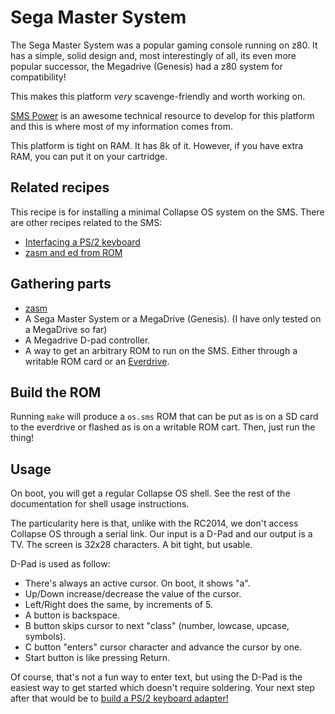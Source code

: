 # Sega Master System

The Sega Master System was a popular gaming console running on z80. It has a
simple, solid design and, most interestingly of all, its even more popular
successor, the Megadrive (Genesis) had a z80 system for compatibility!

This makes this platform *very* scavenge-friendly and worth working on.

[SMS Power][smspower] is an awesome technical resource to develop for this
platform and this is where most of my information comes from.

This platform is tight on RAM. It has 8k of it. However, if you have extra RAM,
you can put it on your cartridge.

## Related recipes

This recipe is for installing a minimal Collapse OS system on the SMS. There
are other recipes related to the SMS:

* [Interfacing a PS/2 keyboard](kbd/README.md)
* [zasm and ed from ROM](romasm/README.md)

## Gathering parts

* [zasm][zasm]
* A Sega Master System or a MegaDrive (Genesis). (I have only tested on a
  MegaDrive so far)
* A Megadrive D-pad controller.
* A way to get an arbitrary ROM to run on the SMS. Either through a writable
  ROM card or an [Everdrive][everdrive].

## Build the ROM

Running `make` will produce a `os.sms` ROM that can be put as is on a SD card
to the everdrive or flashed as is on a writable ROM cart. Then, just run the
thing!

## Usage

On boot, you will get a regular Collapse OS shell. See the rest of the
documentation for shell usage instructions.

The particularity here is that, unlike with the RC2014, we don't access Collapse
OS through a serial link. Our input is a D-Pad and our output is a TV. The
screen is 32x28 characters. A bit tight, but usable.

D-Pad is used as follow:

* There's always an active cursor. On boot, it shows "a".
* Up/Down increase/decrease the value of the cursor.
* Left/Right does the same, by increments of 5.
* A button is backspace.
* B button skips cursor to next "class" (number, lowcase, upcase, symbols).
* C button "enters" cursor character and advance the cursor by one.
* Start button is like pressing Return.

Of course, that's not a fun way to enter text, but using the D-Pad is the
easiest way to get started which doesn't require soldering. Your next step after
that would be to [build a PS/2 keyboard adapter!](kbd/README.md)

[smspower]: http://www.smspower.org
[everdrive]: https://krikzz.com
[zasm]: ../../tools/emul
